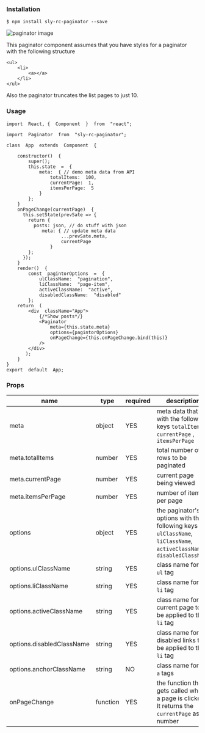 ### Installation

    $ npm install sly-rc-paginator --save

![paginator image](https://drive.google.com/thumbnail?id=1fVONVQQ9-Rv2j8jJzzIFCgC86OL3BMmJ&sz=w1500-h400)

This paginator component assumes that you have styles for a paginator with the following structure

    <ul>
        <li>
    	    <a></a>
        </li>
    </ul>

Also the paginator truncates the list pages to just 10.

### Usage

    import  React, {  Component  }  from  "react";

    import  Paginator  from  "sly-rc-paginator";

    class  App  extends  Component  {

        constructor()  {
    	    super();
    	    this.state  =  {
    			meta:  { // demo meta data from API
    			    totalItems:  100,
    			    currentPage:  1,
    				itemsPerPage:  5
    			}
    		};
    	}
        onPageChange(currentPage)  {
    	  this.setState(prevSate => {
    	    return {
    		  posts: json, // do stuff with json
    		     meta: { // update meta data
    					...prevSate.meta,
    					currentPage
    				}
    	    };
    	  });
        }
        render()  {
    	    const  pagintorOptions  =  {
    		    ulClassName:  "pagination",
    		    liClassName:  "page-item",
    		    activeClassName:  "active",
    		    disabledClassName:  "disabled"
    	    };
        return  (
    	    <div  className="App">
    		    {/*Show posts*/}
    		    <Paginator
    			    meta={this.state.meta}
    			    options={pagintorOptions}
    			    onPageChange={this.onPageChange.bind(this)}
    		    />
    	    </div>
    	   );
        }
    }
    export  default  App;

### Props

| name                      | type     | required | description                                                                                                          |
| ------------------------- | -------- | -------- | -------------------------------------------------------------------------------------------------------------------- |
| meta                      | object   | YES      | meta data that with the following keys `totalItems`, `currentPage` , `itemsPerPage`                                  |
| meta.totalItems           | number   | YES      | total number of rows to be paginated                                                                                 |
| meta.currentPage          | number   | YES      | current page being viewed                                                                                            |
| meta.itemsPerPage         | number   | YES      | number of items per page                                                                                             |
| options                   | object   | YES      | the paginator's options with the following keys `ulClassName`, `liClassName`, `activeClassName`, `disabledClassName` |
| options.ulClassName       | string   | YES      | class name for the `ul` tag                                                                                          |
| options.liClassName       | string   | YES      | class name for the `li` tag                                                                                          |
| options.activeClassName   | string   | YES      | class name for the current page to be applied to the `li` tag                                                        |
| options.disabledClassName | string   | YES      | class name for the disabled links to be applied to the `li` tag                                                      |
| options.anchorClassName   | string   | NO       | class name for the `a` tags                                                                                          |
| onPageChange              | function | YES      | the function that gets called when a page is clicked. It returns the `currentPage` as a number                       |
